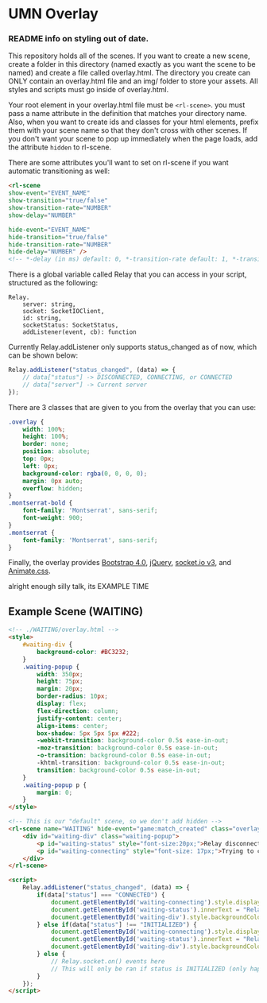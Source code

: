 # UMN Overlay

### README info on styling out of date.

This repository holds all of the scenes. If you want to create a new scene, create a folder in this directory (named exactly as you want the scene to be named) and create a file called overlay.html. The directory you create can ONLY contain an overlay.html file and an img/ folder to store your assets. All styles and scripts must go inside of overlay.html.

Your root element in your overlay.html file must be `<rl-scene>`. you must pass a name attribute in the definition that matches your directory name. Also, when you want to create ids and classes for your html elements, prefix them with your scene name so that they don't cross with other scenes. If you don't want your scene to pop up immediately when the page loads, add the attribute `hidden` to rl-scene.

There are some attributes you'll want to set on rl-scene if you want automatic transitioning as well:

```html
<rl-scene 
show-event="EVENT_NAME"
show-transition="true/false"
show-transition-rate="NUMBER"
show-delay="NUMBER"

hide-event="EVENT_NAME"
hide-transition="true/false"
hide-transition-rate="NUMBER"
hide-delay="NUMBER" />
<!-- *-delay (in ms) default: 0, *-transition-rate default: 1, *-transition default: false -->
```

There is a global variable called Relay that you can access in your script, structured as the following:

```
Relay.
    server: string,
    socket: SocketIOClient,
    id: string,
    socketStatus: SocketStatus,
    addListener(event, cb): function
```

Currently Relay.addListener only supports status_changed as of now, which can be shown below:

```javascript
Relay.addListener("status_changed", (data) => {
    // data["status"] -> DISCONNECTED, CONNECTING, or CONNECTED
    // data["server"] -> Current server
});
```

There are 3 classes that are given to you from the overlay that you can use:

```css
.overlay {
    width: 100%;
    height: 100%;
    border: none;
    position: absolute;
    top: 0px;
    left: 0px;
    background-color: rgba(0, 0, 0, 0);
    margin: 0px auto;
    overflow: hidden;
}
.montserrat-bold {
    font-family: 'Montserrat', sans-serif;
    font-weight: 900;
}
.montserrat {
    font-family: 'Montserrat', sans-serif;
}
```

Finally, the overlay provides [Bootstrap 4.0](https://getbootstrap.com/docs/4.0/getting-started/introduction), [jQuery](https://jquery.com), [socket.io v3](https://socket.io/docs/v3/client-api/index.html), and [Animate.css](https://animate.style/#documentation).

alright enough silly talk, its EXAMPLE TIME

## Example Scene (WAITING)

```html
<!-- ./WAITING/overlay.html -->
<style>
    #waiting-div {
        background-color: #BC3232;
    }
    .waiting-popup {
        width: 350px;
        height: 75px;
        margin: 20px;
        border-radius: 10px;
        display: flex;
        flex-direction: column;
        justify-content: center;
        align-items: center;
        box-shadow: 5px 5px 5px #222;
        -webkit-transition: background-color 0.5s ease-in-out;
        -moz-transition: background-color 0.5s ease-in-out;
        -o-transition: background-color 0.5s ease-in-out;
        -khtml-transition: background-color 0.5s ease-in-out;
        transition: background-color 0.5s ease-in-out;
    }
    .waiting-popup p {
        margin: 0;
    }
</style>

<!-- This is our "default" scene, so we don't add hidden -->
<rl-scene name="WAITING" hide-event="game:match_created" class="overlay">
    <div id="waiting-div" class="waiting-popup">
        <p id="waiting-status" style="font-size:20px;">Relay disconnected.</p>
        <p id="waiting-connecting" style="font-size: 17px;">Trying to connect...</p>
    </div>
</rl-scene>

<script>
    Relay.addListener("status_changed", (data) => {
        if(data["status"] === "CONNECTED") {
            document.getElementById('waiting-connecting').style.display = "none";
            document.getElementById('waiting-status').innerText = "Relay Connected!";
            document.getElementById('waiting-div').style.backgroundColor = "#4CDB81";
        } else if(data["status"] !== "INITIALIZED") {
            document.getElementById('waiting-connecting').style.display = "block";
            document.getElementById('waiting-status').innerText = "Relay Disconnected.";
            document.getElementById('waiting-div').style.backgroundColor = "#BC3232";
        } else {
            // Relay.socket.on() events here
            // This will only be ran if status is INITIALIZED (only happens once so don't miss it)
        }
    });
</script>
```